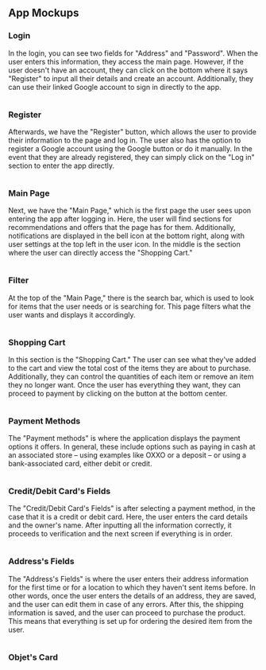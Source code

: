 ## App Mockups 

### Login
In the login, you can see two fields for "Address" and "Password". When the user enters this information, they access the main page. However, if the user doesn't have an account, they can click on the bottom where it says "Register" to input all their details and create an account. Additionally, they can use their linked Google account to sign in directly to the app.

<p align='center'>
  <img src=''>
</p>

### Register
Afterwards, we have the "Register" button, which allows the user to provide their information to the page and log in. The user also has the option to register a Google account using the Google button or do it manually. In the event that they are already registered, they can simply click on the "Log in" section to enter the app directly.

<p align='center'>
  <img src=''>
</p>


### Main Page
Next, we have the "Main Page," which is the first page the user sees upon entering the app after logging in. Here, the user will find sections for recommendations and offers that the page has for them. Additionally, notifications are displayed in the bell icon at the bottom right, along with user settings at the top left in the user icon. In the middle is the section where the user can directly access the "Shopping Cart."

<p align='center'>
  <img src=''>
</p>

### Filter 
At the top of the "Main Page," there is the search bar, which is used to look for items that the user needs or is searching for. This page filters what the user wants and displays it accordingly.

<p align='center'>
  <img src=''>
</p>

### Shopping Cart 
In this section is the "Shopping Cart." The user can see what they've added to the cart and view the total cost of the items they are about to purchase. Additionally, they can control the quantities of each item or remove an item they no longer want. Once the user has everything they want, they can proceed to payment by clicking on the button at the bottom center.

<p align='center'>
  <img src=''>
</p>

### Payment Methods 
The "Payment methods" is where the application displays the payment options it offers. In general, these include options such as paying in cash at an associated store – using examples like OXXO or a deposit – or using a bank-associated card, either debit or credit.

<p align='center'>
  <img src=''>
</p>

### Credit/Debit Card's Fields 
The "Credit/Debit Card's Fields" is after selecting a payment method, in the case that it is a credit or debit card. Here, the user enters the card details and the owner's name. After inputting all the information correctly, it proceeds to verification and the next screen if everything is in order.

<p align='center'>
  <img src=''>
</p>

### Address's Fields
The "Address's Fields" is where the user enters their address information for the first time or for a location to which they haven't sent items before. In other words, once the user enters the details of an address, they are saved, and the user can edit them in case of any errors. After this, the shipping information is saved, and the user can proceed to purchase the product. This means that everything is set up for ordering the desired item from the user.


<p align='center'>
  <img src=''>
</p>

### Objet's Card


<p align='center'>
  <img src=''>
</p>

